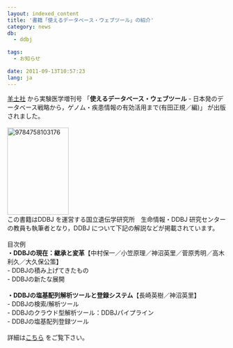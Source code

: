 ```yaml
---
layout: indexed_content
title: '書籍「使えるデータベース・ウェブツール」の紹介'
category: news
db:
  - ddbj

tags:
  - お知らせ

date: 2011-09-13T10:57:23
lang: ja
---
```


<a href="http://www.yodosha.co.jp/index.html">羊土社</a> から実験医学増刊号 「<strong>使えるデータベース・ウェブツール</strong> - 日本発のデータベース戦略から，ゲノム・疾患情報の有効活用まで(有田正規／編)」 が出版されました。<br><br><a href="{{ site.baseurl }}/assets/images/news/97847581031761.jpg"><img src="{{ site.baseurl }}/assets/images/news/97847581031761.jpg" title="9784758103176" width="141" height="200" class="alignnone size-full wp-image-12228"></a><br>この書籍はDDBJ を運営する国立遺伝学研究所　生命情報・DDBJ 研究センターの教員も執筆者となり，DDBJ について下記の解説などが掲載されています。<br><br>目次例<br><strong>・DDBJの現在：継承と変革</strong>【中村保一／小笠原理／神沼英里／菅原秀明／高木利久／大久保公策】<br>- DDBJの積み上げてきたもの<br>- DDBJの新たな展開<br><br><strong>・DDBJの塩基配列解析ツールと登録システム</strong>【長崎英樹／神沼英里】<br>- DDBJの検索/解析ツール<br>- DDBJのクラウド型解析ツール：DDBJパイプライン<br>- DDBJの塩基配列登録ツール<br><br>詳細は<a href="http://www.yodosha.co.jp/jikkenigaku/book/9784758103176/index.html">こちら</a> をご覧下さい。
